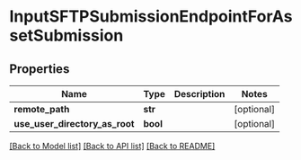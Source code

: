 # InputSFTPSubmissionEndpointForAssetSubmission

## Properties
Name | Type | Description | Notes
------------ | ------------- | ------------- | -------------
**remote_path** | **str** |  | [optional] 
**use_user_directory_as_root** | **bool** |  | [optional] 

[[Back to Model list]](../README.md#documentation-for-models) [[Back to API list]](../README.md#documentation-for-api-endpoints) [[Back to README]](../README.md)


